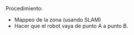 
Procedimiento:
- Mappeo de la zona (usando SLAM)
- Hacer que el robot vaya de punto A a punto B.

 